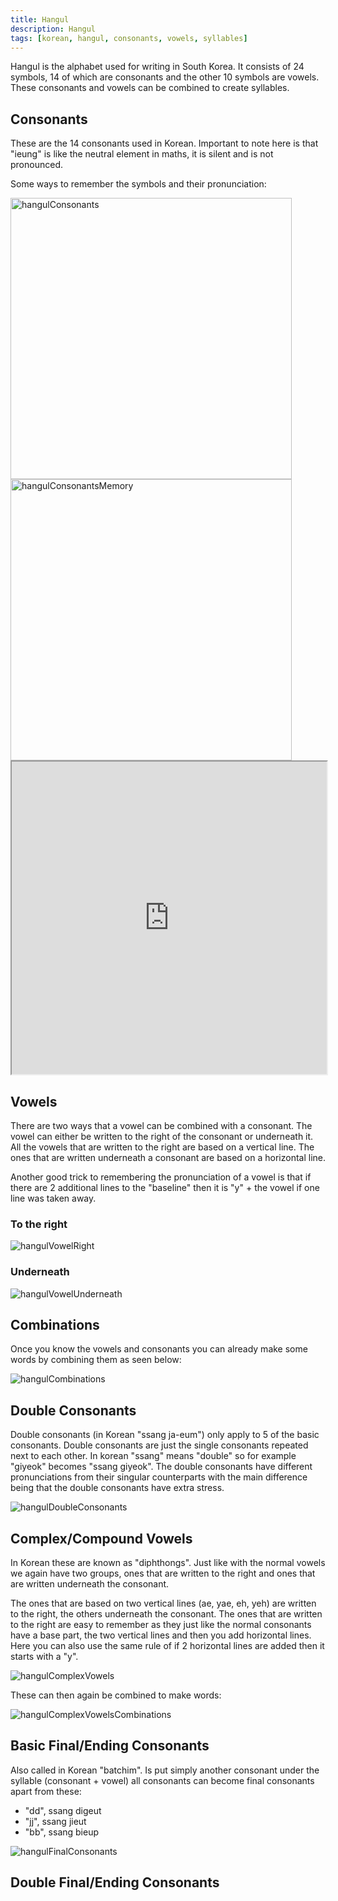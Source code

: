 ```yaml
---
title: Hangul
description: Hangul
tags: [korean, hangul, consonants, vowels, syllables]
---
```


Hangul is the alphabet used for writing in South Korea. It consists of 24 symbols, 14 of which are consonants and the other 10 symbols are vowels. These consonants and vowels can be combined to create syllables.

## Consonants

These are the 14 consonants used in Korean. Important to note here is that "ieung" is like the neutral element in maths, it is silent and is not pronounced.

Some ways to remember the symbols and their pronunciation:

<img src="/img/korean/hangulConsonants.png" alt="hangulConsonants" width="450"/>
<img src="/img/korean/hangulConsonantsMemory.png" alt="hangulConsonantsMemory" width="450"/>

<iframe src="https://quizlet.com/704213264/flashcards/embed?i=18sigq&x=1jj1" height="500" width="100%"></iframe>

## Vowels

There are two ways that a vowel can be combined with a consonant. The vowel can either be written to the right of the consonant or underneath it. All the vowels that are written to the right are based on a vertical line. The ones that are written underneath a consonant are based on a horizontal line.

Another good trick to remembering the pronunciation of a vowel is that if there are 2 additional lines to the "baseline" then it is "y" + the vowel if one line was taken away.

### To the right

![hangulVowelRight](/img/korean/hangulVowelRight.png)

### Underneath

![hangulVowelUnderneath](/img/korean/hangulVowelUnderneath.png)

## Combinations

Once you know the vowels and consonants you can already make some words by combining them as seen below:

![hangulCombinations](/img/korean/hangulCombinations.png)

## Double Consonants

Double consonants (in Korean "ssang ja-eum") only apply to 5 of the basic consonants. Double consonants are just the single consonants repeated next to each other. In korean "ssang" means "double" so for example "giyeok" becomes "ssang giyeok". The double consonants have different pronunciations from their singular counterparts with the main difference being that the double consonants have extra stress.

![hangulDoubleConsonants](/img/korean/hangulDoubleConsonants.png)

## Complex/Compound Vowels

In Korean these are known as "diphthongs". Just like with the normal vowels we again have two groups, ones that are written to the right and ones that are written underneath the consonant.

The ones that are based on two vertical lines (ae, yae, eh, yeh) are written to the right, the others underneath the consonant. The ones that are written to the right are easy to remember as they just like the normal consonants have a base part, the two vertical lines and then you add horizontal lines. Here you can also use the same rule of if 2 horizontal lines are added then it starts with a "y".

![hangulComplexVowels](/img/korean/hangulComplexVowels.png)

These can then again be combined to make words:

![hangulComplexVowelsCombinations](/img/korean/hangulComplexVowelsCombinations.png)

## Basic Final/Ending Consonants

Also called in Korean "batchim". Is put simply another consonant under the syllable (consonant + vowel) all consonants can become final consonants apart from these:

- "dd", ssang digeut
- "jj", ssang jieut
- "bb", ssang bieup

![hangulFinalConsonants](/img/korean/hangulFinalConsonants.png)

## Double Final/Ending Consonants
